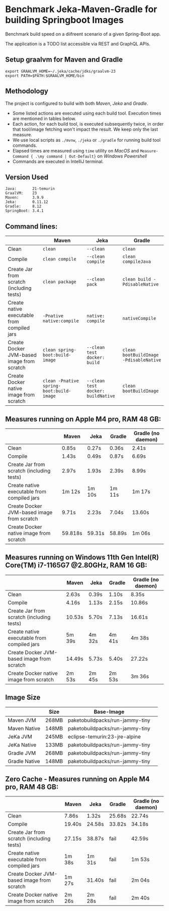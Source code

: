 # Benchmark Jeka-Maven-Gradle for building Springboot Images

Benchmark build speed on a diifreent scenario of a given Spring-Boot app.

The application is a TODO list accessible via REST and GraphQL APIs.

## Setup graalvm for Maven and Gradle

```shell
export GRAALVM_HOME=~/.jeka/cache/jdks/graalvm-23
export PATH=$PATH:$GRAALVM_HOME/bin
```

## Methodology

The project is configured to build with both *Maven*, *Jeka* and *Gradle*.

- Some listed actions are executed using each build tool. Execution times are mentioned in tables below.
- Each action, for each build tool, is executed subsequently twice, in order that tool/image fetching won't impact the result. We keep only the last measure.
- We use local scripts  as `./mvnw`, `./jeka` or `./gradle` for running build tool commands.
- Elapsed times are measured using `time` utility on *MacOS* and `Measure-Command { .\my command | Out-Default}` on *Windows Powershell*
- Commands are executed in IntelliJ terminal.

## Version Used
```
Java:       21-temurin
GraalVM:    23
Maven:      3.9.9
Jeka:       0.11.12
Gradle:     8.12
SpringBoot: 3.4.1
```

## Command lines:

|                                             | Maven                                    | Jeka                               | Gradle                                 |
|---------------------------------------------|------------------------------------------|------------------------------------|----------------------------------------|
| Clean                                       | `clean`                                  | `--clean`                          | `clean`                                |
| Compile                                     | `clean compile`                          | `--clean compile`                  | `clean compileJava`                    |
| Create Jar from scratch (including tests)   | `clean package`                          | `--clean pack`                     | `clean build -PdisableNative`          |
| Create native executable from compiled jars | `-Pnative native:compile`                | `native: compile`                  | `nativeCompile`                        |
| Create Docker JVM-based image from scratch  | `clean spring-boot:build-image`          | `--clean test docker: build`       | `clean bootBuildImage -PdisableNative` |
| Create Docker native image from scratch     | `clean -Pnative spring-boot:build-image` | `--clean test docker: buildNative` | `clean bootBuildImage`                 |


## Measures running on Apple M4 pro, RAM 48 GB:

|                                             | Maven   | Jeka   | Gradle | Gradle (no daemon) |
|---------------------------------------------|---------|--------|--------|--------------------|
| Clean                                       | 0.85s   | 0.27s  | 0.36s  | 2.41s              |
| Compile                                     | 1.43s   | 0.49s  | 0.87s  | 6.69s              |
| Create Jar from scratch (including tests)   | 2.97s   | 1.93s  | 2.39s  | 8.99s              |
| Create native executable from compiled jars | 1m 12s  | 1m 10s | 1m 11s | 1m 17s             |
| Create Docker JVM-based image from scratch  | 9.71s   | 2.23s  | 7.04s  | 13.60s             |
| Create Docker native image from scratch     | 59.818s | 59.31s | 58.89s | 1m 06s             |

## Measures running on Windows 11th Gen Intel(R) Core(TM) i7-1165G7 @2.80GHz, RAM 16 GB:

|                                             | Maven  | Jeka   | Gradle | Gradle (no daemon) |
|---------------------------------------------|--------|--------|--------|--------------------|
| Clean                                       | 2.63s  | 0.39s  | 1.10s  | 8.35s              |
| Compile                                     | 4.16s  | 1.13s  | 2.15s  | 10.86s             |
| Create Jar from scratch (including tests)   | 10.53s | 5.70s  | 7.13s  | 16.61s             |
| Create native executable from compiled jars | 5m 39s | 4m 32s | 4m 41s | 4m 38s             |
| Create Docker JVM-based image from scratch  | 14.49s | 5.73s  | 5.40s  | 27.22s             |
| Create Docker native image from scratch     | 2m 53s | 2m 45s | 2m 53s | 3m 36s             |


## Image Size

|               | Size  | Base-Image                       |        | 
|---------------|-------|----------------------------------|--------|
| Maven JVM     | 268MB | paketobuildpacks/run-jammy-tiny  |        | 
| Maven Native  | 148MB | paketobuildpacks/run-jammy-tiny  |        | 
| JeKa JVM      | 245MB | eclipse-temurin:23-jre-alpine    |        | 
| JeKa Native   | 133MB | paketobuildpacks/run-jammy-tiny  |        |
| Gradle JVM    | 268MB | paketobuildpacks/run-jammy-tiny  |        | 
| Gradle Native | 148MB | paketobuildpacks/run-jammy-tiny  |        | 


## Zero Cache - Measures running on Apple M4 pro, RAM 48 GB:

|                                             | Maven  | Jeka   | Gradle | Gradle (no daemon) |
|---------------------------------------------|--------|--------|--------|--------------------|
| Clean                                       | 7.86s  | 1.32s  | 25.68s | 22.74s             |
| Compile                                     | 19.40s | 24.58s | 33.82s | 34.18s             |
| Create Jar from scratch (including tests)   | 27.15s | 38.87s | fail   | 42.59s             |
| Create native executable from compiled jars | 1m 38s | 1m 31s | fail   | 1m 53s             |
| Create Docker JVM-based image from scratch  | 1m 27s | 31.40s | fail   | 2m 04s             |
| Create Docker native image from scratch     | 2m 26s | 2m 28s | fail   | 2m 40s             |